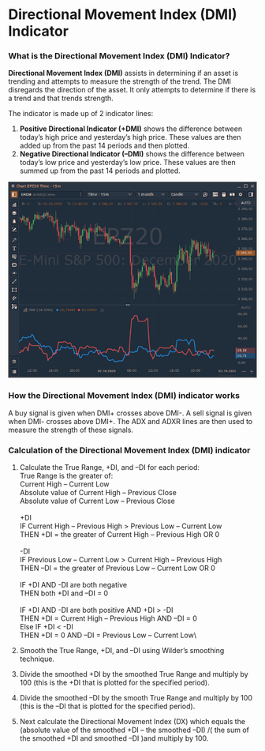# Directional Movement Index (DMI) Indicator

### What is the Directional Movement Index (DMI) Indicator?

**Directional Movement Index (DMI)** assists in determining if an asset is trending and attempts to measure the strength of the trend. The DMI disregards the direction of the asset. It only attempts to determine if there is a trend and that trends strength.

The indicator is made up of 2 indicator lines:

1. **Positive Directional Indicator (+DMI)** shows the difference between today’s high price and yesterday’s high price. These values are then added up from the past 14 periods and then plotted.
2. **Negative Directional Indicator (–DMI)** shows the difference between today’s low price and yesterday’s low price. These values are then summed up from the past 14 periods and plotted.

![](<../../../../.gitbook/assets/image (58).png>)

### How the Directional Movement Index (DMI) indicator works

A buy signal is given when DMI+ crosses above DMI-. A sell signal is given when DMI- crosses above DMI+. The ADX and ADXR lines are then used to measure the strength of these signals.

### Calculation of the Directional Movement Index (DMI) indicator

1. Calculate the True Range, +DI, and –DI for each period:\
   True Range is the greater of:\
   Current High – Current Low\
   Absolute value of Current High – Previous Close\
   Absolute value of Current Low – Previous Close\
   \
   \+DI\
   IF Current High – Previous High > Previous Low – Current Low\
   THEN +DI = the greater of Current High – Previous High OR 0\
     \
   \-DI\
   IF Previous Low – Current Low > Current High – Previous High\
   THEN –DI = the greater of Previous Low – Current Low OR 0\
   \
   IF +DI AND -DI are both negative\
   THEN both +DI and –DI = 0\
   \
   IF +DI AND -DI are both positive AND +DI > -DI\
   THEN +DI = Current High – Previous High AND –DI = 0\
   Else IF +DI < -DI\
   THEN +DI = 0 AND –DI = Previous Low – Current Low\

2. Smooth the True Range, +DI, and –DI using Wilder’s smoothing technique.
3. Divide the smoothed +DI by the smoothed True Range and multiply by 100 (this is the +DI that is plotted for the specified period).
4. Divide the smoothed –DI by the smooth True Range and multiply by 100 (this is the –DI that is plotted for the specified period).
5. Next calculate the Directional Movement Index (DX) which equals the (absolute value of the smoothed +DI – the smoothed –DI) /( the sum of the smoothed +DI and smoothed –DI )and multiply by 100.
